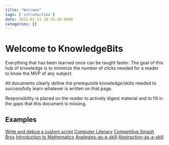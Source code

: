 ```yaml
---
title: "Welcome"
tags: ['introduction'] 
date: 2022-01-13 18:34:30-0600
categories: []
---
```


# Welcome to KnowledgeBits

Everything that has been learned once can be taught faster. The goal of this hub of knowledge is to minimize the number of clicks needed for a reader to know the MVP of any subject.

All documents clearly define the prerequisite knowledge/skills needed to successfully learn whatever is written on that page.

Responsibility is placed on the reader to actively digest material and to fill in the gaps that this document is missing.

## Examples
[Write and debug a custom script](software/scripting.md)
[Computer Literacy](software/computer-literacy.md)
[Competitive Smash Bros](smash-bros/smashbros.md)
[Introduction to Mathematics](math/introduction.md)
[Analogies-as-a-skill](meta/analogies.md)
[Abstraction-as-a-skill](meta/abstraction.md)
